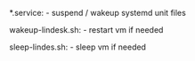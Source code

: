 *.service:
    - suspend / wakeup systemd unit files

wakeup-lindesk.sh:
    - restart vm if needed

sleep-lindes.sh:
    - sleep vm if needed